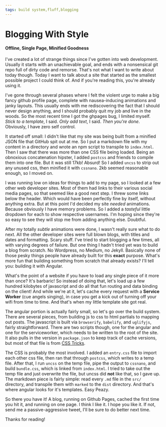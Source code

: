 ```yaml
---
tags: build system,fluff,blogging
---
```


# Blogging With Style
#### Offline, Single Page, Minified Goodness

I've created a lot of strange things since I've gotten into web development. Usually it starts with an unachievable goal, and ends with a nonsensical git repo full of dirty code and remorse. That's not what I want to write about today though. Today I want to talk about a site that started as the smallest possible project I could think of. And if you're reading this, you're already using it.

I've gone through several phases where I felt the violent urge to make a big fancy github profile page, complete with nausea-inducing animations and janky layouts. This usually ends with me rediscovering the fact that I should never design anything, and I should probably quit my job and live in the woods. So the most recent time I got the ghpages bug, I limited myself. _Stick to a template_, I said. _Only add text_, I said. _Then you're done_. Obviously, I have zero self control.

It started off small: I didn't like that my site was being built from a minified JSON file that GitHub spit out at me. So I put a markdown file with my content in a directory and wrote an npm script to transpile to `index.html`. Then I saw that there was more than one CSS file being loaded. Being an obnoxious concatenation hipster, I added `postcss` and friends to compile them into one file. But it was still 17kb! Absurd! So I added `uncss` to strip out any unused css, then minified it with `cssnano`. 2kb seemed reasonable enough, so I moved on.

I was running low on ideas for things to add to my page, so I looked at a few other web developer sites. Most of them had links to their various social media pages, so that seemed like a good next step. I threw some links below the header. Which would have been perfectly fine by itself, without anything extra. But at this point I'd decided my site _needed_ animations. Because obviously I have memory problems. So I added a _tasteful_ little dropdown for each to show respective usernames. I'm hoping since they're so easy to see they will stop me from adding anything else. Doubtful.

After my totally _subtle_ animations were done, I wasn't really sure what to do next. All the other developer sites were full blown blogs, with titles and dates and formatting. Scary stuff. I've tried to start blogging a few times, all with varying degrees of failure. But one thing I hadn't tried yet was to build a blog from scratch. No Wordpress, no Medium, no Jekyll. Basically none of those pesky things people have already built for this **exact** purpose. What's more fun that building something from scratch that already exists? I'll tell you: building it with Angular.

What's the point of a website if you have to load any single piece of it more than once? It's barbaric! So instead of doing that, let's load up a few hundred kilobytes of javascript and do all that fun routing and data binding on the client! And while we're at it, let's cache every request with a **Service Worker** (cue angels singing), in case you get a kick out of turning off your wifi from time to time. And that's when my little template site got real.

The angular portion is actually fairly small, so let's go over the build system. There are several pieces, from building js to css to html partials to mapping out posts. The javascript is built via `browserify`, `babelify`, and `uglifyjs`, fairly straightforward. There are two scripts though, one for the angular and one for the serviceworker, which needs to be written to the root of the site. It also pulls in the version in `package.json` to keep track of cache versions, but most of that file is from [CSS Tricks](https://css-tricks.com/serviceworker-for-offline/).

The CSS is probably the most involved. I added an `entry.css` file to import each other css file, then ran that through `postcss`, which writes to a temp file. After that, I run `uncss` on the temp file, pipe the output to `cssnano`, and build `bundle.css`, which is linked from `index.html`. I tried to take out the temp file and just overwrite the file, but uncss did **not** like that, so I gave up. The markdown piece is fairly simple: read every `.md` file in the `src/` directory, and transpile them with `marked` to the `dist` directory. And that's where angular looks for it's templates. Easy Peazy.

So there you have it! A blog, running on Github Pages, cached the first time you hit it, and running on one page. I think I like it. I hope you like it. If not, send me a passive-aggressive tweet, I'll be sure to do better next time.

Thanks for reading!

